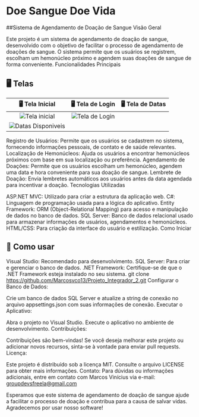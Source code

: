 # Doe Sangue Doe Vida

##Sistema de Agendamento de Doação de Sangue Visão Geral

Este projeto é um sistema de agendamento de doação de sangue, desenvolvido com o objetivo de facilitar o processo de agendamento de doações de sangue. O sistema permite que os usuários se registrem, escolham um hemonúcleo próximo e agendem suas doações de sangue de forma conveniente.
Funcionalidades Principais

## 🖥️ Telas
🖥️ Tela Inicial                                                                                    | 🖥️ Tela de Login                                                                                  | 🖥️ Tela de Datas   
:----------:                                                                                   | :--------------:                                                                             | :--------------:
![Tela inicial](https://github.com/danielcperalba/Doe-Sangue-Doe-Vida/assets/81268953/0a89bf3f-3e56-4162-9f1b-9f259cc3d095)   | ![Tela de Login](https://github.com/danielcperalba/Doe-Sangue-Doe-Vida/assets/81268953/e68bbcbd-8b0e-4b17-92d5-7e56078bdcd8)
 | ![Datas Disponiveis](https://github.com/danielcperalba/Doe-Sangue-Doe-Vida/assets/81268953/b8de664f-ad19-42e2-a284-d3106599884a)



Registro de Usuários: Permite que os usuários se cadastrem no sistema, fornecendo informações pessoais, de contato e de saúde relevantes.
Localização de Hemonúcleos: Ajuda os usuários a encontrar hemonúcleos próximos com base em sua localização ou preferência.
Agendamento de Doações: Permite que os usuários escolham um hemonúcleo, agendem uma data e hora conveniente para sua doação de sangue.
Lembrete de Doação: Envia lembretes automáticos aos usuários antes da data agendada para incentivar a doação.
Tecnologias Utilizadas

ASP.NET MVC: Utilizado para criar a estrutura da aplicação web.
C#: Linguagem de programação usada para a lógica do aplicativo.
Entity Framework: ORM (Object-Relational Mapping) para acesso e manipulação de dados no banco de dados.
SQL Server: Banco de dados relacional usado para armazenar informações de usuários, agendamentos e hemonúcleos.
HTML/CSS: Para criação da interface do usuário e estilização.
Como Iniciar

## 🔎 Como usar

Visual Studio: Recomendado para desenvolvimento.
SQL Server: Para criar e gerenciar o banco de dados.
.NET Framework: Certifique-se de que o .NET Framework esteja instalado no seu sistema.
git clone https://github.com/Marcosvco13/Projeto_Integrador_2.git
Configurar o Banco de Dados:

Crie um banco de dados SQL Server e atualize a string de conexão no arquivo appsettings.json com suas informações de conexão.
Executar o Aplicativo:

Abra o projeto no Visual Studio.
Execute o aplicativo no ambiente de desenvolvimento.
Contribuições:

Contribuições são bem-vindas! Se você deseja melhorar este projeto ou adicionar novos recursos, sinta-se à vontade para enviar pull requests.
Licença:

Este projeto é distribuído sob a licença MIT. Consulte o arquivo LICENSE para obter mais informações.
Contato: Para dúvidas ou informações adicionais, entre em contato com Marcos Vinícius via e-mail: groupdevsfreela@gmail.com

Esperamos que este sistema de agendamento de doação de sangue ajude a facilitar o processo de doação e contribua para a causa de salvar vidas. Agradecemos por usar nosso software!
